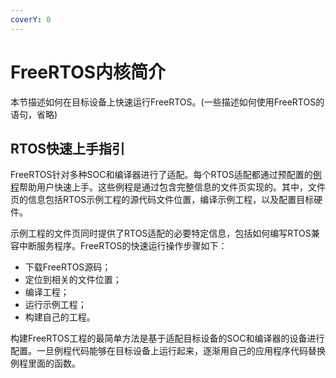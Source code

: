 ```yaml
---
coverY: 0
---
```


# FreeRTOS内核简介

本节描述如何在目标设备上快速运行FreeRTOS。(一些描述如何使用FreeRTOS的语句，省略)

## RTOS快速上手指引



FreeRTOS针对多种SOC和编译器进行了适配。每个RTOS适配都通过预配置的[例程](https://freertos.org/a00090.html)帮助用户快速上手。这些例程是通过包含完整信息的文件页实现的。其中，文件页的信息包括RTOS示例工程的源代码文件位置，编译示例工程，以及配置目标硬件。

示例工程的文件页同时提供了RTOS适配的必要特定信息，包括如何编写RTOS兼容中断服务程序。FreeRTOS的快速运行操作步骤如下：

* 下载FreeRTOS源码；
* 定位到相关的文件位置；
* 编译工程；
* 运行示例工程；
* 构建自己的工程。

构建FreeRTOS工程的最简单方法是基于适配目标设备的SOC和编译器的设备进行配置。一旦例程代码能够在目标设备上运行起来，逐渐用自己的应用程序代码替换例程里面的函数。
